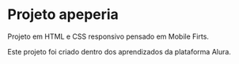 # Projeto apeperia
Projeto em HTML e CSS responsivo pensado em Mobile Firts.

Este projeto foi criado dentro dos aprendizados da plataforma Alura.
